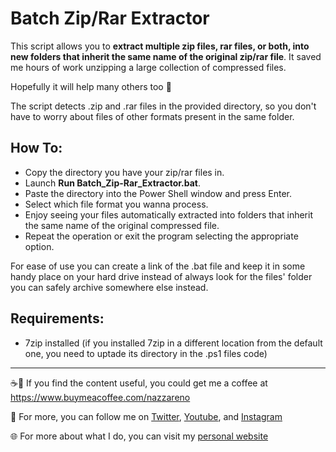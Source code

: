 # Batch Zip/Rar Extractor

This script allows you to **extract multiple zip files, rar files, or both, into new folders that inherit the same name of the original zip/rar file**.
It saved me hours of work unzipping a large collection of compressed files.

Hopefully it will help many others too :slightly_smiling_face:

The script detects .zip and .rar files in the provided directory, so you don't have to worry about files of other formats present in the same folder.

## How To:
- Copy the directory you have your zip/rar files in.
- Launch **Run Batch_Zip-Rar_Extractor.bat**.
- Paste the directory into the Power Shell window and press Enter.
- Select which file format you wanna process.
- Enjoy seeing your files automatically extracted into folders that inherit the same name of the original compressed file.
- Repeat the operation or exit the program selecting the appropriate option.

For ease of use you can create a link of the .bat file and keep it in some handy place on your hard drive instead of always look for the files' folder you can safely archive somewhere else instead.

## Requirements:
- 7zip installed (if you installed 7zip in a different location from the default one,
you need to uptade its directory in the .ps1 files code)

---
☕🤎 If you find the content useful, you could get me a coffee at https://www.buymeacoffee.com/nazzareno

🙏 For more, you can follow me on <a href="https://twitter.com/nazzagnl">Twitter</a>, <a href="http://www.youtube.com/c/NazzarenoGiannelliCG">Youtube</a>, and <a href="https://www.instagram.com/nazzarenogiannelli">Instagram</a>

:globe_with_meridians: For more about what I do, you can visit my [personal website](https://www.nazzarenogiannelli.com/)
